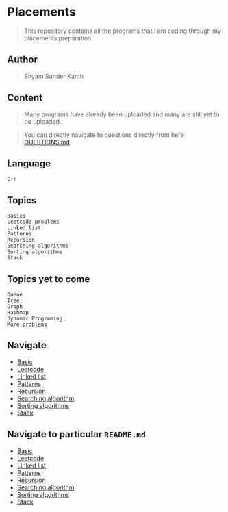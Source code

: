# Placements

>This repository contains all the programs that I am coding through my placements preparation.

## Author
>Shyam Sunder Kanth

## Content

>Many programs have already been uploaded and many are still yet to be uploaded.

>You can directly navigate to questions directly from here [QUESTIONS.md](./QUESTIONS.md).

## Language
`C++`

## Topics
```
Basics
Leetcode problems
Linked list
Patterns
Recursion
Searching algorithms
Sorting algorithms
Stack
```
## Topics yet to come
```
Queue
Tree
Graph
Hashmap
Dynamic Progrmming
More problems
```
## Navigate
- [Basic](./Basic/)
- [Leetcode](./Leetcode/)
- [Linked list](./Linked%20List/)
- [Patterns](./Patterns/)
- [Recursion](./Recursion/)
- [Searching algorithm](./Searching/)
- [Sorting algorithms](./Sorting/)
- [Stack](./Stack/)

## Navigate to particular `README.md`
- [Basic](./Basic/Array/README.md)
- [Leetcode](./Leetcode/README.md)
- [Linked list](./Linked%20List/README.md)
- [Patterns](./Patterns/README.md)
- [Recursion](./Recursion/README.md)
- [Searching algorithm](./Searching/README.md)
- [Sorting algorithms](./Sorting/README.md)
- [Stack](./Stack/README.md)
